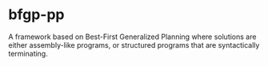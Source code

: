 # bfgp-pp
A framework based on Best-First Generalized Planning where solutions are either assembly-like programs, or structured programs that are syntactically terminating.

